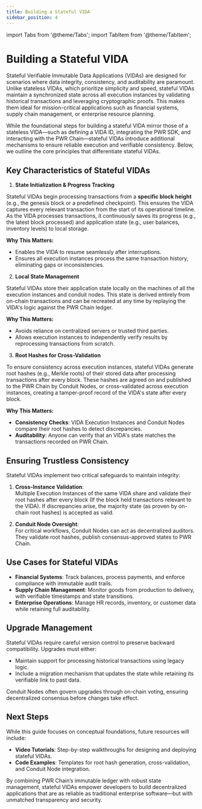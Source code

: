 ```yaml
---
title: Building a Stateful VIDA
sidebar_position: 4
---
```

import Tabs from '@theme/Tabs';
import TabItem from '@theme/TabItem';

# Building a Stateful VIDA

Stateful Verifiable Immutable Data Applications (VIDAs) are designed for scenarios where data integrity, consistency, and auditability are paramount. Unlike stateless VIDAs, which prioritize simplicity and speed, stateful VIDAs maintain a synchronized state across all execution instances by validating historical transactions and leveraging cryptographic proofs. This makes them ideal for mission-critical applications such as financial systems, supply chain management, or enterprise resource planning.

While the foundational steps for building a stateful VIDA mirror those of a stateless VIDA—such as defining a VIDA ID, integrating the PWR SDK, and interacting with the PWR Chain—stateful VIDAs introduce additional mechanisms to ensure reliable execution and verifiable consistency. Below, we outline the core principles that differentiate stateful VIDAs.

## Key Characteristics of Stateful VIDAs

1. **State Initialization & Progress Tracking**

Stateful VIDAs begin processing transactions from a **specific block height** (e.g., the genesis block or a predefined checkpoint). This ensures the VIDA captures every relevant transaction from the start of its operational timeline. As the VIDA processes transactions, it continuously saves its progress (e.g., the latest block processed) and application state (e.g., user balances, inventory levels) to local storage.

**Why This Matters:**
- Enables the VIDA to resume seamlessly after interruptions.
- Ensures all execution instances process the same transaction history, eliminating gaps or inconsistencies.

2. **Local State Management**

Stateful VIDAs store their application state locally on the machines of all the execution instances and conduit nodes. This state is derived entirely from on-chain transactions and can be recreated at any time by replaying the VIDA's logic against the PWR Chain ledger.

**Why This Matters:**
- Avoids reliance on centralized servers or trusted third parties.
- Allows execution instances to independently verify results by reprocessing transactions from scratch.

3. **Root Hashes for Cross-Validation**

To ensure consistency across execution instances, stateful VIDAs generate root hashes (e.g., Merkle roots) of their stored data after processing transactions after every block. These hashes are agreed on and published to the PWR Chain by Conduit Nodes, or cross-validated across execution instances, creating a tamper-proof record of the VIDA's state after every block.

**Why This Matters:**
- **Consistency Checks**: VIDA Execution Instances and Conduit Nodes compare their root hashes to detect discrepancies.
- **Auditability**: Anyone can verify that an VIDA's state matches the transactions recorded on PWR Chain.

## Ensuring Trustless Consistency

Stateful VIDAs implement two critical safeguards to maintain integrity:

1. **Cross-Instance Validation**:<br/>
Multiple Execution Instances of the same VIDA share and validate their root hashes after every block (If the block held transactions relevant to the VIDA). If discrepancies arise, the majority state (as proven by on-chain root hashes) is accepted as valid.

2. **Conduit Node Oversight**:<br/>
For critical workflows, Conduit Nodes can act as decentralized auditors. They validate root hashes, publish consensus-approved states to PWR Chain.

## Use Cases for Stateful VIDAs

- **Financial Systems**: Track balances, process payments, and enforce compliance with immutable audit trails.
- **Supply Chain Management**: Monitor goods from production to delivery, with verifiable timestamps and state transitions.
- **Enterprise Operations**: Manage HR records, inventory, or customer data while retaining full auditability.

## Upgrade Management

Stateful VIDAs require careful version control to preserve backward compatibility. Upgrades must either:

- Maintain support for processing historical transactions using legacy logic.
- Include a migration mechanism that updates the state while retaining its verifiable link to past data.

Conduit Nodes often govern upgrades through on-chain voting, ensuring decentralized consensus before changes take effect.

## Next Steps

While this guide focuses on conceptual foundations, future resources will include:

- **Video Tutorials**: Step-by-step walkthroughs for designing and deploying stateful VIDAs.
- **Code Examples**: Templates for root hash generation, cross-validation, and Conduit Node integration.

By combining PWR Chain’s immutable ledger with robust state management, stateful VIDAs empower developers to build decentralized applications that are as reliable as traditional enterprise software—but with unmatched transparency and security.
